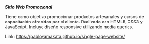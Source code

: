 ***Sitio Web Promocional***

Tiene como objetivo promocionar productos artesanales y cursos de capacitación ofrecidos por el cliente.
Realizado con HTML5, CSS3 y JavaScript. Incluye diseño responsive utilizando media queries.

Link: https://pabloyamakata.github.io/single-page-website/
